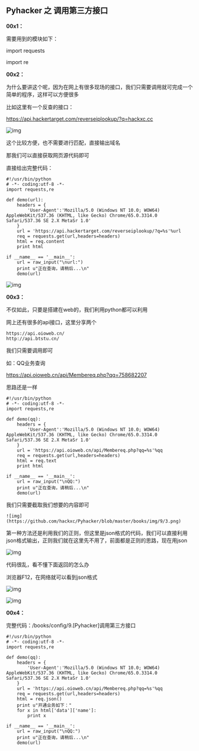 ## Pyhacker 之 调用第三方接口

**00x1：**

需要用到的模块如下：  

import requests  

import re  

**00x2：**  

为什么要讲这个呢，因为在网上有很多现场的接口，我们只需要调用就可完成一个简单的程序，这样可以方便很多  

比如这里有一个反查的接口：  

https://api.hackertarget.com/reverseiplookup/?q=hackxc.cc  

![img](https://github.com/hackxc/Pyhacker/blob/master/books/img/9/1.png)  

这个比较方便，也不需要进行匹配，直接输出域名  

那我们可以直接获取网页源代码即可  

直接给出完整代码：  

```
#!/usr/bin/python
# -*- coding:utf-8 -*-
import requests,re

def demo(url):
    headers = {
        'User-Agent':'Mozilla/5.0 (Windows NT 10.0; WOW64) AppleWebKit/537.36 (KHTML, like Gecko) Chrome/65.0.3314.0 Safari/537.36 SE 2.X MetaSr 1.0'
    }
    url = 'https://api.hackertarget.com/reverseiplookup/?q=%s'%url
    req = requests.get(url,headers=headers)
    html = req.content
    print html

if __name__ == '__main__':
    url = raw_input("\nurl:")
    print u"正在查询，请稍后...\n"
    demo(url)
```  

![img](https://github.com/hackxc/Pyhacker/blob/master/books/img/9/2.png)  

**00x3：**  

不仅如此，只要是搭建在web的，我们利用python都可以利用  

网上还有很多的api接口，这里分享两个  

```
https://api.oioweb.cn/
http://api.btstu.cn/
```  

我们只需要调用即可  

如：QQ业务查询  

https://api.oioweb.cn/api/Membereq.php?qq=758682207  

思路还是一样  

```
#!/usr/bin/python
# -*- coding:utf-8 -*-
import requests,re

def demo(qq):
    headers = {
        'User-Agent':'Mozilla/5.0 (Windows NT 10.0; WOW64) AppleWebKit/537.36 (KHTML, like Gecko) Chrome/65.0.3314.0 Safari/537.36 SE 2.X MetaSr 1.0'
    }
    url = 'https://api.oioweb.cn/api/Membereq.php?qq=%s'%qq
    req = requests.get(url,headers=headers)
    html = req.text
    print html

if __name__ == '__main__':
    url = raw_input("\nQQ:")
    print u"正在查询，请稍后...\n"
    demo(url)
```  

我们只需要截取我们想要的内容即可  

```
![img](https://github.com/hackxc/Pyhacker/blob/master/books/img/9/3.png)
```  

第一种方法还是利用我们的正则，但这里是json格式的代码，我们可以直接利用json格式输出，正则我们就在这里先不用了，前面都是正则的思路，现在用json  

![img](https://github.com/hackxc/Pyhacker/blob/master/books/img/9/4.png)  

代码很乱，看不懂下面返回的怎么办  

浏览器F12，在网络就可以看到json格式  

![img](https://github.com/hackxc/Pyhacker/blob/master/books/img/9/5.png)  

![img](https://github.com/hackxc/Pyhacker/blob/master/books/img/9/6.png)  

**00x4：**  

完整代码：/books/config/9.[Pyhacker]调用第三方接口  

```
#!/usr/bin/python
# -*- coding:utf-8 -*-
import requests,re

def demo(qq):
    headers = {
        'User-Agent':'Mozilla/5.0 (Windows NT 10.0; WOW64) AppleWebKit/537.36 (KHTML, like Gecko) Chrome/65.0.3314.0 Safari/537.36 SE 2.X MetaSr 1.0'
    }
    url = 'https://api.oioweb.cn/api/Membereq.php?qq=%s'%qq
    req = requests.get(url,headers=headers)
    html = req.json()
    print u"开通业务如下："
    for x in html['data']['name']:
        print x

if __name__ == '__main__':
    url = raw_input("\nQQ:")
    print u"正在查询，请稍后...\n"
    demo(url)
```